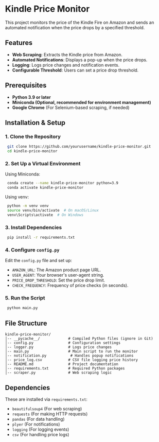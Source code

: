 # Kindle Price Monitor

This project monitors the price of the Kindle Fire on Amazon and sends an automated notification when the price drops by a specified threshold.

## Features
- **Web Scraping**: Extracts the Kindle price from Amazon.
- **Automated Notifications**: Displays a pop-up when the price drops.
- **Logging**: Logs price changes and notification events.
- **Configurable Threshold**: Users can set a price drop threshold.

## Prerequisites
- **Python 3.9 or later**
- **Miniconda (Optional, recommended for environment management)**
- **Google Chrome** (For Selenium-based scraping, if needed)

## Installation & Setup

### 1. Clone the Repository
```sh
 git clone https://github.com/yourusername/kindle-price-monitor.git
 cd kindle-price-monitor
```

### 2. Set Up a Virtual Environment
Using Miniconda:
```sh
 conda create --name kindle-price-monitor python=3.9
 conda activate kindle-price-monitor
```
Using venv:
```sh
 python -m venv venv
 source venv/bin/activate  # On macOS/Linux
 venv\Scripts\activate  # On Windows
```

### 3. Install Dependencies
```sh
 pip install -r requirements.txt
```

### 4. Configure `config.py`
Edit the `config.py` file and set up:
- `AMAZON_URL`: The Amazon product page URL.
- `USER_AGENT`: Your browser's user-agent string.
- `PRICE_DROP_THRESHOLD`: Set the price drop limit.
- `CHECK_FREQUENCY`: Frequency of price checks (in seconds).

### 5. Run the Script
```sh
 python main.py
```

## File Structure
```
kindle-price-monitor/
│-- __pycache__/             # Compiled Python files (ignore in Git)
│-- config.py                # Configuration settings
│-- logger.py                # Logs price changes
│-- main.py                  # Main script to run the monitor
│-- notification.py           # Handles popup notifications
│-- price_log.csv            # CSV file logging price history
│-- README.md                # Project documentation
│-- requirements.txt         # Required Python packages
│-- scraper.py               # Web scraping logic
```

## Dependencies
These are installed via `requirements.txt`:
- `beautifulsoup4` (For web scraping)
- `requests` (For making HTTP requests)
- `pandas` (For data handling)
- `plyer` (For notifications)
- `logging` (For logging events)
- `csv` (For handling price logs)



